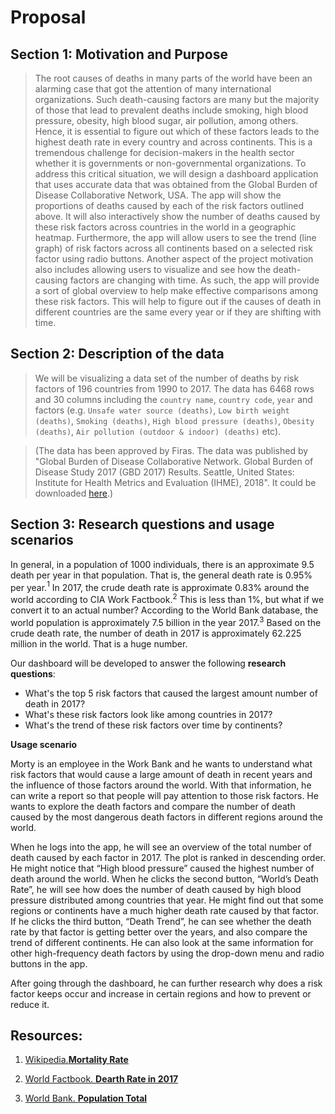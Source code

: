 # Proposal

## Section 1: Motivation and Purpose
> The root causes of deaths in many parts of the world have been an alarming case that got the attention of many international organizations. Such death-causing factors are many but the majority of those that lead to prevalent deaths include smoking, high blood pressure, obesity, high blood sugar, air pollution, among others. Hence, it is essential to figure out which of these factors leads to the highest death rate in every country and across continents. This is a tremendous challenge for decision-makers in the health sector whether it is governments or non-governmental organizations. To address this critical situation, we will design a dashboard application that uses accurate data that was obtained from the Global Burden of Disease Collaborative Network, USA. The app will show the proportions of deaths caused by each of the risk factors outlined above. It will also interactively show the number of deaths caused by these risk factors across countries in the world in a geographic heatmap. Furthermore, the app will allow users to see the trend (line graph) of risk factors across all continents based on a selected risk factor using radio buttons.
Another aspect of the project motivation also includes allowing users to visualize and see how the death-causing factors are changing with time. As such, the app will provide a sort of global overview to help make effective comparisons among these risk factors. This will help to figure out if the causes of death in different countries are the same every year or if they are shifting with time.

## Section 2: Description of the data
> We will be visualizing a data set of the number of deaths by risk factors of 196 countries from 1990 to 2017. The data has 6468 rows and 30 columns including the `country name`, `country code`, `year` and factors (e.g. `Unsafe water source (deaths)`, `Low birth weight (deaths)`, `Smoking (deaths)`, `High blood pressure (deaths)`, `Obesity (deaths)`, `Air pollution (outdoor & indoor) (deaths)` etc). 

> (The data has been approved by Firas. The data was published by "Global Burden of Disease Collaborative Network. Global Burden of Disease Study 2017 (GBD 2017) Results. Seattle, United States: Institute for Health Metrics and Evaluation (IHME), 2018". It could be downloaded [here](https://ourworldindata.org/air-pollution).) 

## Section 3: Research questions and usage scenarios

In general, in a population of 1000 individuals, there is an approximate 9.5 death per year in that population. That is, the general death rate is 0.95% per year.$^1$  In 2017, the crude death rate is approximate 0.83% around the world according to CIA Work Factbook.$^2$  This is less than 1%, but what if we convert it to an actual number? According to the World Bank database, the world population is approximately 7.5 billion in the year 2017.$^3$ Based on the crude death rate, the number of death in 2017 is approximately 62.225 million in the world. That is a huge number.
 
Our dashboard will be developed to answer the following **research questions**:

- What's the top 5 risk factors that caused the largest amount number of death in 2017?
- What's these risk factors look like among countries in 2017?
- What's the trend of these risk factors over time by continents?
 
**Usage scenario**
 
Morty is an employee in the Work Bank and he wants to understand what risk factors that would cause a large amount of death in recent years and the influence of those factors around the world. With that information, he can write a report so that people will pay attention to those risk factors. He wants to explore the death factors and compare the number of death caused by the most dangerous death factors in different regions around the world.
 
When he logs into the app, he will see an overview of the total number of death caused by each factor in 2017. The plot is ranked in descending order. He might notice that “High blood pressure” caused the highest number of death around the world. When he clicks the second button, “World’s Death Rate”, he will see how does the number of death caused by high blood pressure distributed among countries that year. He might find out that some regions or continents have a much higher death rate caused by that factor. If he clicks the third button, “Death Trend”, he can see whether the death rate by that factor is getting better over the years, and also compare the trend of different continents. He can also look at the same information for other high-frequency death factors by using the drop-down menu and radio buttons in the app.
 
After going through the dashboard, he can further research why does a risk factor keeps occur and increase in certain regions and how to prevent or reduce it. 

## Resources:
1. [Wikipedia.**Mortality Rate**](https://en.wikipedia.org/wiki/Mortality_rate)

2. [World Factbook. **Dearth Rate in 2017**](https://www.cia.gov/library/publications/the-world-factbook/rankorder/2066rank.html)

3. [World Bank. **Population Total**](https://data.worldbank.org/indicator/sp.pop.totl)
